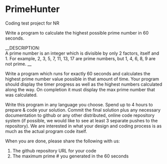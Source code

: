 # PrimeHunter
Coding test project for NR

Write a program to calculate the highest possible prime number in 60 seconds.

__DESCRIPTION:  
A prime number is an integer which is divisible by only 2 factors, itself and 1.  For example, 2, 3, 5, 7, 11, 13, 17 are prime numbers, but 1, 4, 6, 8, 9 are not prime.
__

Write a program which runs for exactly 60 seconds and calculates the highest prime number value possible in that amount of time.  Your program should display the timer progress as well as the highest numbers calculated along the way.  On completion it must display the max prime number that was calculated.

Write this program in any language you choose.  Spend up to 4 hours to prepare & code your solution.  Commit the final solution plus any necessary documentation to github or any other distributed, online code repository system (if possible, we would like to see at least 3 separate pushes to the repository).  We are interested in what your design and coding process is as much as the actual program code itself.

When you are done, please share the following with us:

1. The github repository URL for your code
2. The maximum prime # you generated in the 60 seconds
